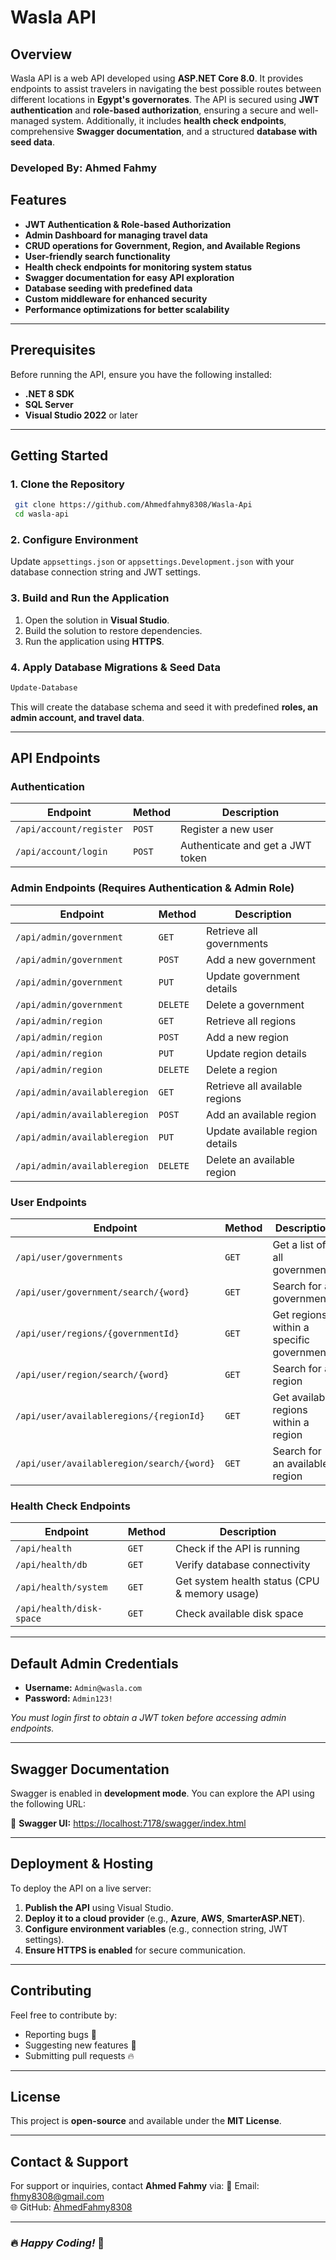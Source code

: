 ﻿# Wasla API

## Overview
Wasla API is a web API developed using **ASP.NET Core 8.0**. It provides endpoints to assist travelers in navigating the best possible routes between different locations in **Egypt's governorates**. The API is secured using **JWT authentication** and **role-based authorization**, ensuring a secure and well-managed system. Additionally, it includes **health check endpoints**, comprehensive **Swagger documentation**, and a structured **database with seed data**.

### **Developed By:** Ahmed Fahmy

## **Features**
- **JWT Authentication & Role-based Authorization**
- **Admin Dashboard for managing travel data**
- **CRUD operations for Government, Region, and Available Regions**
- **User-friendly search functionality**
- **Health check endpoints for monitoring system status**
- **Swagger documentation for easy API exploration**
- **Database seeding with predefined data**
- **Custom middleware for enhanced security**
- **Performance optimizations for better scalability**

---

## **Prerequisites**
Before running the API, ensure you have the following installed:

- **.NET 8 SDK**
- **SQL Server**
- **Visual Studio 2022** or later

---

## **Getting Started**

### **1. Clone the Repository**
```sh
 git clone https://github.com/Ahmedfahmy8308/Wasla-Api
 cd wasla-api
```

### **2. Configure Environment**
Update `appsettings.json` or `appsettings.Development.json` with your database connection string and JWT settings.

### **3. Build and Run the Application**
1. Open the solution in **Visual Studio**.
2. Build the solution to restore dependencies.
3. Run the application using **HTTPS**.

### **4. Apply Database Migrations & Seed Data**
```sh
Update-Database
```
This will create the database schema and seed it with predefined **roles, an admin account, and travel data**.

---

## **API Endpoints**

### **Authentication**
| Endpoint | Method | Description |
|----------|--------|-------------|
| `/api/account/register` | `POST` | Register a new user |
| `/api/account/login` | `POST` | Authenticate and get a JWT token |

### **Admin Endpoints** (Requires Authentication & Admin Role)
| Endpoint | Method | Description |
|----------|--------|-------------|
| `/api/admin/government` | `GET` | Retrieve all governments |
| `/api/admin/government` | `POST` | Add a new government |
| `/api/admin/government` | `PUT` | Update government details |
| `/api/admin/government` | `DELETE` | Delete a government |
| `/api/admin/region` | `GET` | Retrieve all regions |
| `/api/admin/region` | `POST` | Add a new region |
| `/api/admin/region` | `PUT` | Update region details |
| `/api/admin/region` | `DELETE` | Delete a region |
| `/api/admin/availableregion` | `GET` | Retrieve all available regions |
| `/api/admin/availableregion` | `POST` | Add an available region |
| `/api/admin/availableregion` | `PUT` | Update available region details |
| `/api/admin/availableregion` | `DELETE` | Delete an available region |

### **User Endpoints**
| Endpoint | Method | Description |
|----------|--------|-------------|
| `/api/user/governments` | `GET` | Get a list of all governments |
| `/api/user/government/search/{word}` | `GET` | Search for a government |
| `/api/user/regions/{governmentId}` | `GET` | Get regions within a specific government |
| `/api/user/region/search/{word}` | `GET` | Search for a region |
| `/api/user/availableregions/{regionId}` | `GET` | Get available regions within a region |
| `/api/user/availableregion/search/{word}` | `GET` | Search for an available region |

### **Health Check Endpoints**
| Endpoint | Method | Description |
|----------|--------|-------------|
| `/api/health` | `GET` | Check if the API is running |
| `/api/health/db` | `GET` | Verify database connectivity |
| `/api/health/system` | `GET` | Get system health status (CPU & memory usage) |
| `/api/health/disk-space` | `GET` | Check available disk space |

---

## **Default Admin Credentials**
- **Username:** `Admin@wasla.com`
- **Password:** `Admin123!`

*You must login first to obtain a JWT token before accessing admin endpoints.*

---

## **Swagger Documentation**
Swagger is enabled in **development mode**. You can explore the API using the following URL:

📌 **Swagger UI:** [https://localhost:7178/swagger/index.html](https://localhost:7178/swagger/index.html)

---

## **Deployment & Hosting**
To deploy the API on a live server:
1. **Publish the API** using Visual Studio.
2. **Deploy it to a cloud provider** (e.g., **Azure**, **AWS**, **SmarterASP.NET**).
3. **Configure environment variables** (e.g., connection string, JWT settings).
4. **Ensure HTTPS is enabled** for secure communication.

---

## **Contributing**
Feel free to contribute by:
- Reporting bugs 🐞
- Suggesting new features 🚀
- Submitting pull requests 🔥

---

## **License**
This project is **open-source** and available under the **MIT License**.

---

## **Contact & Support**
For support or inquiries, contact **Ahmed Fahmy** via:
📩 Email: [fhmy8308@gmail.com](mailto:fhmy8308@gmail.com)  
🌐 GitHub: [AhmedFahmy8308](https://github.com/Ahmedfahmy8308)

---

### 🔥 *Happy Coding!* 🚀

